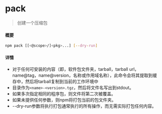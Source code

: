 # pack

> 创建一个压缩包



#### 概要

```bash
npm pack [[<@scope>/]<pkg>...] [--dry-run]
```



#### 详情

- 对于任何可安装的内容（即，软件包文件夹，tarball，tarball url，name@tag，name@version，名称或作用域名称），此命令会将其提取到缓存中，然后将tarball复制到当前的工作环境中
- 目录作为`<name>-<version>.tgz`，然后将文件名写出到stdout。
- 如果多次指定相同的程序包，则文件将第二次被覆盖。
- 如果未提供任何参数，则npm将打包当前的包文件夹。
- --dry-run参数将执行打包通常执行的所有操作，而无需实际打包任何内容。


